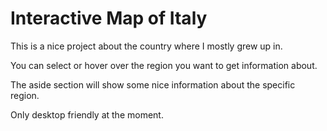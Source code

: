 # Interactive Map of Italy

This is a nice project about the country where I mostly grew up in.

You can select or hover over the region you want to get information about.

The aside section will show some nice information about the specific region.

Only desktop friendly at the moment.
